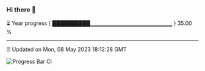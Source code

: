 ### Hi there 👋

⏳ Year progress { ██████████▁▁▁▁▁▁▁▁▁▁▁▁▁▁▁▁▁▁▁▁ } 35.00 %

---

⏰ Updated on Mon, 08 May 2023 18:12:28 GMT

![Progress Bar CI](https://github.com/liununu/liununu/workflows/Progress%20Bar%20CI/badge.svg)
